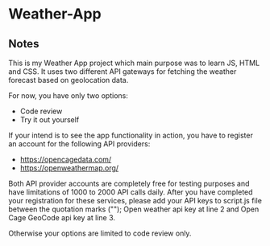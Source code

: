 # Weather-App
 
## Notes
This is my Weather App project which main purpose was to learn JS, HTML and CSS. It uses two different API gateways for fetching the weather forecast based on geolocation data. 

For now, you have only two options: 
* Code review
* Try it out yourself

If your intend is to see the app functionality in action, you have to register an account for the following API providers:
* https://opencagedata.com/
* https://openweathermap.org/

Both API provider accounts are completely free for testing purposes and have limitations of 1000 to 2000 API calls daily. After you have completed your registration for these services, please add your API keys to script.js file between the quotation marks ("");  Open weather api key at line 2 and Open Cage GeoCode api key at line 3. 

Otherwise your options are limited to code review only.
